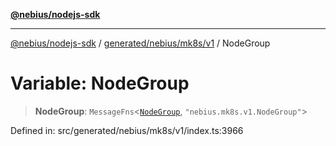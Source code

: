 [**@nebius/nodejs-sdk**](../../../../../README.md)

***

[@nebius/nodejs-sdk](../../../../../README.md) / [generated/nebius/mk8s/v1](../README.md) / NodeGroup

# Variable: NodeGroup

> **NodeGroup**: `MessageFns`\<[`NodeGroup`](../interfaces/NodeGroup.md), `"nebius.mk8s.v1.NodeGroup"`\>

Defined in: src/generated/nebius/mk8s/v1/index.ts:3966
